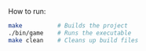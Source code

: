 How to run:
```bash
make          # Builds the project
./bin/game    # Runs the executable
make clean    # Cleans up build files
```
